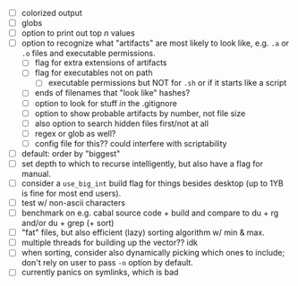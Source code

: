 - [ ] colorized output
- [ ] globs
- [ ] option to print out top *n* values
- [ ] option to recognize what "artifacts" are most likely to look like, e.g. `.a` or
  `.o` files and executable permissions.
  - [ ] flag for extra extensions of artifacts
  - [ ] flag for executables not on path
    - [ ] executable permissions but NOT for `.sh` or if it starts like a script
  - [ ] ends of filenames that "look like" hashes?
  - [ ] option to look for stuff *in* the .gitignore
  - [ ] option to show probable artifacts by number, not file size
  - [ ] also option to search hidden files first/not at all
  - [ ] regex or glob as well?
  - [ ] config file for this?? could interfere with scriptability
- [ ] default: order by "biggest"
- [ ] set depth to which to recurse intelligently, but also have a flag for
  manual.
- [ ] consider a `use_big_int` build flag for things besides desktop (up to 1YB
  is fine for most end users).
- [ ] test w/ non-ascii characters
- [ ] benchmark on e.g. cabal source code + build and compare to du + rg and/or
  du + grep (+ sort)
- [ ] "fat" files, but also efficient (lazy) sorting algorithm w/ min & max.
- [ ] multiple threads for building up the vector?? idk
- [ ] when sorting, consider also dynamically picking which ones to include;
  don't rely on user to pass `-n` option by default.
- [ ] currently panics on symlinks, which is bad
